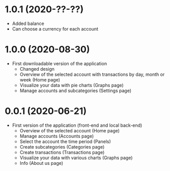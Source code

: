 # 1.0.1 (2020-??-??)

* Added balance
* Can choose a currency for each account

# 1.0.0 (2020-08-30)

* First downloadable version of the application
  * Changed design
  * Overview of the selected account with transactions by day, month or week (Home page)
  * Visualize your data with pie charts (Graphs page)
  * Manage accounts and subcategories (Settings page)

# 0.0.1 (2020-06-21)

* First version of the application (front-end and local back-end)
  * Overview of the selected account (Home page)
  * Manage accounts (Accounts page)
  * Select the account the time period (Panels)
  * Create subcategories (Categories page)
  * Create transactions (Transactions page)
  * Visualize your data with various charts (Graphs page)
  * Info (About us page)
